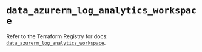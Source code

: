 # `data_azurerm_log_analytics_workspace`

Refer to the Terraform Registry for docs: [`data_azurerm_log_analytics_workspace`](https://registry.terraform.io/providers/hashicorp/azurerm/3.101.0/docs/data-sources/log_analytics_workspace).
